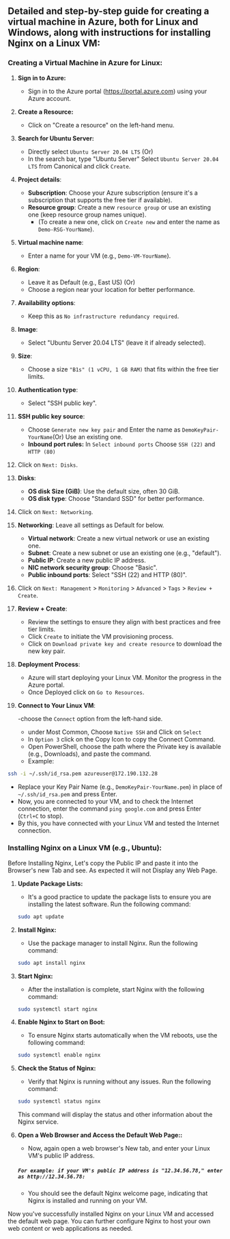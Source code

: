 ## Detailed and step-by-step guide for creating a virtual machine in Azure, both for Linux and Windows, along with instructions for installing Nginx on a Linux VM:

### Creating a Virtual Machine in Azure for Linux:

1. **Sign in to Azure:**
   - Sign in to the Azure portal (https://portal.azure.com) using your Azure account.

2. **Create a Resource:**
   - Click on "Create a resource" on the left-hand menu.

3. **Search for Ubuntu Server:**
   - Directly select `Ubuntu Server 20.04 LTS` (Or)
   - In the search bar, type "Ubuntu Server" Select `Ubuntu Server 20.04 LTS` from Canonical and click `Create`.

4. **Project details**:

   - **Subscription**: Choose your Azure subscription (ensure it's a subscription that supports the free tier if available).
   - **Resource group**: Create a new `resource group` or use an existing one (keep resource group names unique).
     - (To create a new one, click on `Create new` and enter the name as `Demo-RSG-YourName`).

5. **Virtual machine name**:
   - Enter a name for your VM (e.g., `Demo-VM-YourName`).

6. **Region**:
   - Leave it as Default (e.g., East US) (Or)
   - Choose a region near your location for better performance.

7. **Availability options**:
   - Keep this as `No infrastructure redundancy required`.

8. **Image**:
   - Select "Ubuntu Server 20.04 LTS" (leave it if already selected).

9. **Size**:
   - Choose a size `"B1s" (1 vCPU, 1 GB RAM)` that fits within the free tier limits.

10. **Authentication type**:
    - Select "SSH public key".
  
11. **SSH public key source**:
    - Choose `Generate new key pair` and Enter the name as `DemoKeyPair-YourName`(Or) Use an existing one.
    - **Inbound port rules:** In `Select inbound ports` Choose `SSH (22)` and `HTTP (80)`

12. Click on `Next: Disks`.

13. **Disks**:
    - **OS disk Size (GiB)**: Use the default size, often 30 GiB.
    - **OS disk type**: Choose "Standard SSD" for better performance.

14. Click on `Next: Networking`.

15. **Networking**:
Leave all settings as Default for below.

    - **Virtual network**: Create a new virtual network or use an existing one.
    - **Subnet**: Create a new subnet or use an existing one (e.g., "default").
    - **Public IP**: Create a new public IP address.
    - **NIC network security group**: Choose "Basic".
    - **Public inbound ports**: Select "SSH (22) and HTTP (80)".
  
16. Click on `Next: Management` > `Monitoring` > `Advanced` > `Tags` > `Review + Create`.

17. **Review + Create**:
    - Review the settings to ensure they align with best practices and free tier limits.
    - Click `Create` to initiate the VM provisioning process.
    - Click on `Download private key and create resource` to download the new key pair.

18. **Deployment Process**:
    - Azure will start deploying your Linux VM. Monitor the progress in the Azure portal.
    - Once Deployed click on `Go to Resources`.

19. **Connect to Your Linux VM**:

    -choose the `Connect` option from the left-hand side.
    - under Most Common, Choose `Native SSH` and Click on `Select`
    - In `Option 3` click on the Copy Icon to copy the Connect Command.
    - Open PowerShell, choose the path where the Private key is available (e.g., Downloads), and paste the command.
    - Example:
   ```bash
   ssh -i ~/.ssh/id_rsa.pem azureuser@172.190.132.28
   ```
   - Replace your Key Pair Name (e.g., `DemoKeyPair-YourName.pem`) in place of `~/.ssh/id_rsa.pem` and press Enter.
   - Now, you are connected to your VM, and to check the Internet connection, enter the command `ping google.com` and press Enter (`Ctrl+C` to stop).
   - By this, you have connected with your Linux VM and tested the Internet connection.

### Installing Nginx on a Linux VM (e.g., Ubuntu):

Before Installing Nginx, Let's copy the Public IP and paste it into the Browser's new Tab and see.
As expected it will not Display any Web Page.

1. **Update Package Lists:**
   - It's a good practice to update the package lists to ensure you are installing the latest software. Run the following command:

   ```bash
   sudo apt update
   ```

2. **Install Nginx:**
   - Use the package manager to install Nginx. Run the following command:

   ```bash
   sudo apt install nginx
   ```

3. **Start Nginx:**
   - After the installation is complete, start Nginx with the following command:

   ```bash
   sudo systemctl start nginx
   ```

4. **Enable Nginx to Start on Boot:**
   - To ensure Nginx starts automatically when the VM reboots, use the following command:

   ```bash
   sudo systemctl enable nginx
   ```

5. **Check the Status of Nginx:**
   - Verify that Nginx is running without any issues. Run the following command:

   ```bash
   sudo systemctl status nginx
   ```

   This command will display the status and other information about the Nginx service.

6. **Open a Web Browser and Access the Default Web Page::**

   - Now, again open a web browser's New tab, and enter your Linux VM's public IP address.
   
   ##### `For example: if your VM's public IP address is "12.34.56.78," enter as http://12.34.56.78:`

   - You should see the default Nginx welcome page, indicating that Nginx is installed and running on your VM.

Now you've successfully installed Nginx on your Linux VM and accessed the default web page. You can further configure Nginx to host your own web content or web applications as needed.
